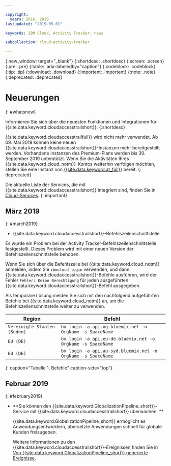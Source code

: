 ```yaml
---

copyright:
  years: 2016, 2019
lastupdated: "2019-05-01"

keywords: IBM Cloud, Activity Tracker, news

subcollection: cloud-activity-tracker

---
```


{:new_window: target="_blank"}
{:shortdesc: .shortdesc}
{:screen: .screen}
{:pre: .pre}
{:table: .aria-labeledby="caption"}
{:codeblock: .codeblock}
{:tip: .tip}
{:download: .download}
{:important: .important}
{:note: .note}
{:deprecated: .deprecated}

# Neuerungen
{: #whatsnew}

Informieren Sie sich über die neuesten Funktionen und Integrationen für {{site.data.keyword.cloudaccesstrailshort}}.
{:shortdesc}

{{site.data.keyword.cloudaccesstrailfull}} wird nicht mehr verwendet. Ab 09. Mai 2019 können keine neuen {{site.data.keyword.cloudaccesstrailshort}}-Instanzen mehr bereitgestellt werden. Vorhandene Instanzen des Premium-Plans werden bis 30. September 2019 unterstützt. Wenn Sie die Aktivitäten Ihres {{site.data.keyword.cloud_notm}}-Kontos weiterhin verfolgen möchten, stellen Sie eine Instanz von [{{site.data.keyword.at_full}}](/docs/services/Activity-Tracker-with-LogDNA?topic=logdnaat-getting-started#getting-started) bereit.
{: deprecated}

Die aktuelle Liste der Services, die mit {{site.data.keyword.cloudaccesstrailshort}} integriert sind, finden Sie in [Cloud-Services](/docs/services/cloud-activity-tracker/reference?topic=cloud-activity-tracker-cloud_services#cloud_services).
{: important}


## März 2019
{: #march2019}

* {{site.data.keyword.cloudaccesstrailshort}}-Befehlszeilenschnittstelle

Es wurde ein Problem bei der Activity Tracker-Befehlszeilenschnittstelle festgestellt. Dieses Problem wird mit einer neuen Version der Befehlszeilenschnittstelle behoben. 

Wenn Sie sich über die Befehlszeile bei {{site.data.keyword.cloud_notm}} anmelden, indem Sie `ibmcloud login` verwenden, und dann {{site.data.keyword.cloudaccesstrailshort}}-Befehle ausführen, wird der Fehler `Fehler: Keine Berechtigung` für jeden ausgeführten {{site.data.keyword.cloudaccesstrailshort}}-Befehl ausgegeben.  

Als temporäre Lösung melden Sie sich mit den nachfolgend aufgeführten Befehle bei {{site.data.keyword.cloud_notm}} an, um die Befehlszeilenschnittstelle weiter zu verwenden. 

| Region | Befehl |
|--------|---------|
| `Vereinigte Staaten (Süden)` | `bx login -a api.ng.bluemix.net -o OrgName -s SpaceName` |
| `EU (DE)`    | `bx login -a api.eu-de.bluemix.net -o OrgName -s SpaceName` |
| `EU (DE)`    | `bx login -a api.au-syd.bluemix.net -o OrgName -s SpaceName` |
{: caption="Tabelle 1. Befehle" caption-side="top"} 

## Februar 2019
{: #february2019}

* **Sie können den {{site.data.keyword.GlobalizationPipeline_short}}-Service mit {{site.data.keyword.cloudaccesstrailshort}} überwachen. **

    {{site.data.keyword.GlobalizationPipeline_short}} ermöglicht es Anwendungsentwicklern, übersetzte Anwendungen schnell für globale Kunden freizugeben.

    Weitere Informationen zu den {{site.data.keyword.cloudaccesstrailshort}}-Ereignissen finden Sie in [Von {{site.data.keyword.GlobalizationPipeline_short}} generierte Ereignisse](/docs/services/GlobalizationPipeline?topic=GlobalizationPipeline-gpat_events#gpat_events).









